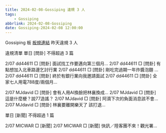 ```yaml
---
title: 2024-02-08-Gossiping 違規 3 人
tags:
    - Gossiping
abbrlink: 2024-02-08-Gossiping
date: Gossiping-2024-02-08 12:00:00
---
```

Gossiping 板 [板規連結](https://www.ptt.cc/bbs/Gossiping/M.1637425085.A.07D.html)
昨天違規 3 人
<!-- more -->

違規清單
單日 [問卦] 不得超過 3 篇

2/07 dd44611 □ [問卦] 面試找工作要邁向第三個月…
2/07 dd44611 □ [問卦] 有點想加入北車路邊乞討行業
2/07 dd44611 □ [問卦] 剛吃完過期一年炸醬泡麵 …
2/07 dd44611 □ [問卦] 終於有銀行業向我邀請面試
2/07 dd44611 □ [問卦] 全家七人用電788度/兩個月…

2/07 MJdavid □ [問卦] 會有人用AI換臉把林襄換成…
2/07 MJdavid □ [問卦] 這是什麼梗？說77造謠？
2/07 MJdavid □ [問卦] 阿滴下次的負面消息該不會…
2/07 MJdavid □ [問卦] 林襄要離開樂天了 該打退…

單日 [新聞] 不得超過 1 篇

2/07 MICWAR □ [新聞]
2/07 MICWAR □ [新聞] 快訊／陸客團不來！觀光署…
